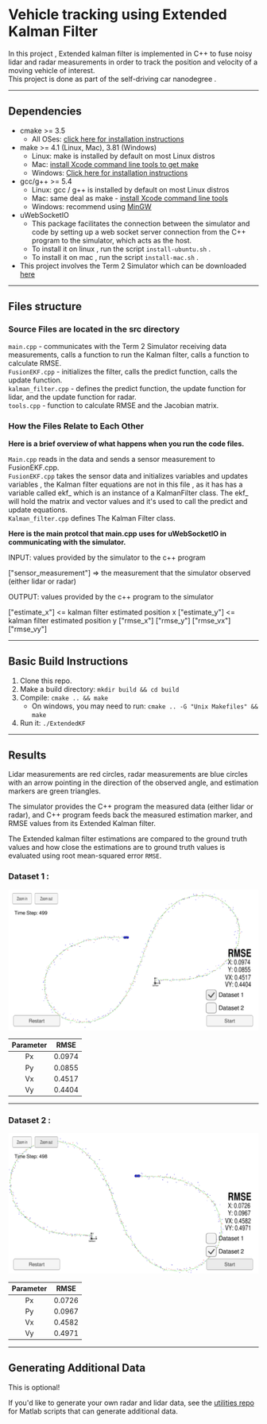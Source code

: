 # Vehicle tracking using Extended Kalman Filter
In this project , Extended kalman filter is implemented in C++ to fuse noisy lidar and radar measurements in order to track the position and velocity of a moving vehicle of interest.   
This project is done as part of the self-driving car nanodegree .

---  

## Dependencies

* cmake >= 3.5
  * All OSes: [click here for installation instructions](https://cmake.org/install/)
* make >= 4.1 (Linux, Mac), 3.81 (Windows)
  * Linux: make is installed by default on most Linux distros
  * Mac: [install Xcode command line tools to get make](https://developer.apple.com/xcode/features/)
  * Windows: [Click here for installation instructions](http://gnuwin32.sourceforge.net/packages/make.htm)
* gcc/g++ >= 5.4
  * Linux: gcc / g++ is installed by default on most Linux distros
  * Mac: same deal as make - [install Xcode command line tools](https://developer.apple.com/xcode/features/)
  * Windows: recommend using [MinGW](http://www.mingw.org/)
* uWebSocketIO
  * This package facilitates the connection between the simulator and code by setting up a web socket server connection from the C++ program to the simulator, which acts as the host.
  * To install it on linux , run the script `install-ubuntu.sh` .
  * To install it on mac  , run the script `install-mac.sh` . 
* This project involves the Term 2 Simulator which can be downloaded [here](https://github.com/udacity/self-driving-car-sim/releases)  
  
---
## Files structure

### Source Files are located in the src directory

`main.cpp` - communicates with the Term 2 Simulator receiving data measurements, calls a function to run the Kalman filter, calls a function to calculate RMSE.   
`FusionEKF.cpp` - initializes the filter, calls the predict function, calls the update function.     
`kalman_filter.cpp` - defines the predict function, the update function for lidar, and the update function for radar.    
`tools.cpp` - function to calculate RMSE and the Jacobian matrix.  


### How the Files Relate to Each Other

**Here is a brief overview of what happens when you run the code files.**

`Main.cpp` reads in the data and sends a sensor measurement to FusionEKF.cpp.  
`FusionEKF.cpp` takes the sensor data and initializes variables and updates variables , the Kalman filter equations are not in this file , as it has has a variable called ekf_ which is an instance of a KalmanFilter class. The ekf_ will hold the matrix and vector values and it's used to call the predict and update equations.  
`Kalman_filter.cpp` defines The Kalman Filter class. 

**Here is the main protcol that main.cpp uses for uWebSocketIO in communicating with the simulator.**


INPUT: values provided by the simulator to the c++ program

["sensor_measurement"] => the measurement that the simulator observed (either lidar or radar)

OUTPUT: values provided by the c++ program to the simulator

["estimate_x"] <= kalman filter estimated position x
["estimate_y"] <= kalman filter estimated position y
["rmse_x"]
["rmse_y"]
["rmse_vx"]
["rmse_vy"]

---

## Basic Build Instructions

1. Clone this repo.
2. Make a build directory: `mkdir build && cd build`
3. Compile: `cmake .. && make` 
   * On windows, you may need to run: `cmake .. -G "Unix Makefiles" && make`
4. Run it: `./ExtendedKF `

---
## Results 

Lidar measurements are red circles, radar measurements are blue circles with an arrow pointing in the direction of the observed angle, and estimation markers are green triangles.   

The simulator provides the C++ program the measured data (either lidar or radar), and C++ program feeds back the measured estimation marker, and RMSE values from its Extended Kalman filter.

The Extended kalman filter estimations are compared to the ground truth values and how close the estimations are to ground truth values is evaluated using root mean-squared error `RMSE`. 


### Dataset 1 :
![dataset1](./images/dataset_1.png)

| Parameter |  RMSE  |
|:---------:|:------:|
| Px        | 0.0974 |
| Py        | 0.0855 |
| Vx        | 0.4517 |
| Vy        | 0.4404 |

---

### Dataset 2 :
![dataset2](./images/dataset_2.png)

| Parameter |  RMSE  |
|:---------:|:------:|
| Px        | 0.0726 |
| Py        | 0.0967 |
| Vx        | 0.4582 |
| Vy        | 0.4971 |

---

## Generating Additional Data

This is optional!

If you'd like to generate your own radar and lidar data, see the
[utilities repo](https://github.com/udacity/CarND-Mercedes-SF-Utilities) for
Matlab scripts that can generate additional data.



